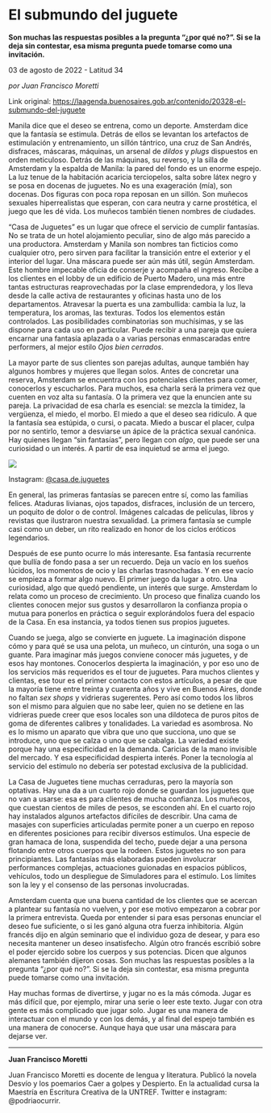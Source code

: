 # El submundo del juguete

**Son muchas las respuestas posibles a la pregunta “¿por qué no?”. Si se la deja sin contestar, esa misma pregunta puede tomarse como una invitación.**

03 de agosto de 2022 - Latitud 34

_por Juan Francisco Moretti_

Link original: https://laagenda.buenosaires.gob.ar/contenido/20328-el-submundo-del-juguete



Manila dice que el deseo se entrena, como un deporte. Amsterdam dice que la fantasía se estimula. Detrás de ellos se levantan los artefactos de estimulación y entrenamiento, un sillón tántrico, una cruz de San Andrés, disfraces, máscaras, máquinas, un arsenal de *dildos* y *plugs* dispuestos en orden meticuloso. Detrás de las máquinas, su reverso, y la silla de Amsterdam y la espalda de Manila: la pared del fondo es un enorme espejo. La luz tenue de la habitación acaricia terciopelos, salta sobre látex negro y se posa en docenas de juguetes. No es una exageración (mía), son docenas. Dos figuras con poca ropa reposan en un sillón. Son muñecos sexuales hiperrealistas que esperan, con cara neutra y carne prostética, el juego que les dé vida. Los muñecos también tienen nombres de ciudades.




“Casa de Juguetes” es un lugar que ofrece el servicio de cumplir fantasías. No se trata de un hotel alojamiento peculiar, sino de algo más parecido a una productora. Amsterdam y Manila son nombres tan ficticios como cualquier otro, pero sirven para facilitar la transición entre el exterior y el interior del lugar. Una máscara puede ser aún más útil, según Amsterdam. Este hombre impecable oficia de conserje y acompaña el ingreso. Recibe a los clientes en el lobby de un edificio de Puerto Madero, una más entre tantas estructuras reaprovechadas por la clase emprendedora, y los lleva desde la calle activa de restaurantes y oficinas hasta uno de los departamentos. Atravesar la puerta es una zambullida: cambia la luz, la temperatura, los aromas, las texturas. Todos los elementos están controlados. Las posibilidades combinatorias son muchísimas, y se las dispone para cada uso en particular. Puede recibir a una pareja que quiera encarnar una fantasía aplazada o a varias personas enmascaradas entre performers, al mejor estilo *Ojos bien cerrados*.




La mayor parte de sus clientes son parejas adultas, aunque también hay algunos hombres y mujeres que llegan solos. Antes de concretar una reserva, Amsterdam se encuentra con los potenciales clientes para comer, conocerlos y escucharlos. Para muchos, esa charla será la primera vez que cuenten en voz alta su fantasía. O la primera vez que la enuncien ante su pareja. La privacidad de esa charla es esencial: se mezcla la timidez, la vergüenza, el miedo, el morbo. El miedo a que el deseo sea ridículo. A que la fantasía sea estúpida, o cursi, o pacata. Miedo a buscar el placer, culpa por no sentirlo, temor a desviarse un ápice de la práctica sexual canónica. Hay quienes llegan “sin fantasías”, pero llegan con *algo*, que puede ser una curiosidad o un interés. A partir de esa inquietud se arma el juego.




![](https://cdn.feater.me/files/images/317806/fa228cd1-7edc-4717-8369-a14aeb1e950c.jpg)




Instagram: [@casa.de.juguetes](https://www.instagram.com/casa.de.juguetes/)




En general, las primeras fantasías se parecen entre sí, como las familias felices. Ataduras livianas, ojos tapados, disfraces, inclusión de un tercero, un poquito de dolor o de control. Imágenes calcadas de películas, libros y revistas que ilustraron nuestra sexualidad. La primera fantasía se cumple casi como un deber, un rito realizado en honor de los ciclos eróticos legendarios.




Después de ese punto ocurre lo más interesante. Esa fantasía recurrente que bullía de fondo pasa a ser un recuerdo. Deja un vacío en los sueños lúcidos, los momentos de ocio y las charlas trasnochadas. Y en ese vacío se empieza a formar algo nuevo. El primer juego da lugar a otro. Una curiosidad, algo que quedó pendiente, un interés que surge. Amsterdam lo relata como un proceso de crecimiento. Un proceso que finaliza cuando los clientes conocen mejor sus gustos y desarrollaron la confianza propia o mutua para ponerlos en práctica o seguir explorándolos fuera del espacio de la Casa. En esa instancia, ya todos tienen sus propios juguetes.




Cuando se juega, algo se convierte en juguete. La imaginación dispone cómo y para qué se usa una pelota, un muñeco, un cinturón, una soga o un guante. Para imaginar más juegos conviene conocer más juguetes, y de esos hay montones. Conocerlos despierta la imaginación, y por eso uno de los servicios más requeridos es el tour de juguetes. Para muchos clientes y clientas, ese tour es el primer contacto con estos artículos, a pesar de que la mayoría tiene entre treinta y cuarenta años y vive en Buenos Aires, donde no faltan *sex shops* y vidrieras sugerentes. Pero así como todos los libros son el mismo para alguien que no sabe leer, quien no se detiene en las vidrieras puede creer que esos locales son una dildoteca de puros pitos de goma de diferentes calibres y tonalidades. La variedad es asombrosa. No es lo mismo un aparato que vibra que uno que succiona, uno que se introduce, uno que se calza o uno que se cabalga. La variedad existe porque hay una especificidad en la demanda. Caricias de la mano invisible del mercado. Y esa especificidad despierta interés. Poner la tecnología al servicio del estímulo no debería ser potestad exclusiva de la publicidad.




La Casa de Juguetes tiene muchas cerraduras, pero la mayoría son optativas. Hay una da a un cuarto rojo donde se guardan los juguetes que no van a usarse: esa es para clientes de mucha confianza. Los muñecos, que cuestan cientos de miles de pesos, se esconden ahí. En el cuarto rojo hay instalados algunos artefactos difíciles de describir. Una cama de masajes con superficies articuladas permite poner a un cuerpo en reposo en diferentes posiciones para recibir diversos estímulos. Una especie de gran hamaca de lona, suspendida del techo, puede dejar a una persona flotando entre otros cuerpos que la rodeen. Estos juguetes no son para principiantes. Las fantasías más elaboradas pueden involucrar performances complejas, actuaciones guionadas en espacios públicos, vehículos, todo un despliegue de Simuladores para el estímulo. Los límites son la ley y el consenso de las personas involucradas.




Amsterdam cuenta que una buena cantidad de los clientes que se acercan a plantear su fantasía no vuelven, y por ese motivo empezaron a cobrar por la primera entrevista. Queda por entender si para esas personas enunciar el deseo fue suficiente, o si les ganó alguna otra fuerza inhibitoria. Algún francés dijo en algún seminario que el individuo goza de desear, y para eso necesita mantener un deseo insatisfecho. Algún otro francés escribió sobre el poder ejercido sobre los cuerpos y sus potencias. Dicen que algunos alemanes también dijeron cosas. Son muchas las respuestas posibles a la pregunta “¿por qué no?”. Si se la deja sin contestar, esa misma pregunta puede tomarse como una invitación.




Hay muchas formas de divertirse, y jugar no es la más cómoda. Jugar es más difícil que, por ejemplo, mirar una serie o leer este texto. Jugar con otra gente es más complicado que jugar solo. Jugar es una manera de interactuar con el mundo y con los demás, y al final del espejo también es una manera de conocerse. Aunque haya que usar una máscara para dejarse ver.




---




**Juan Francisco Moretti**




Juan Francisco Moretti es docente de lengua y literatura. Publicó la novela Desvío y los poemarios Caer a golpes y Despierto. En la actualidad cursa la Maestría en Escritura Creativa de la UNTREF. Twitter e instagram: @podriaocurrir.



